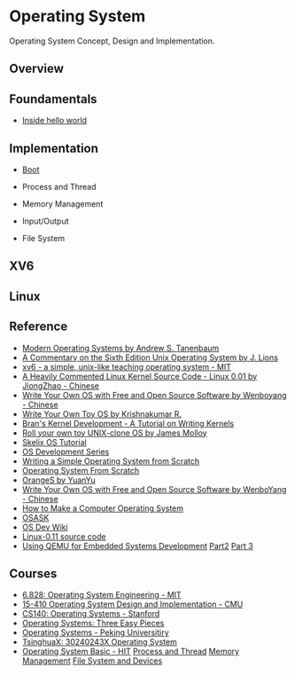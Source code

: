 # Operating System
Operating System Concept, Design and Implementation.

## Overview

## Foundamentals

* [Inside hello world](hello-world)

## Implementation

* [Boot](boot)

* Process and Thread

* Memory Management

* Input/Output

* File System


## XV6

## Linux


## Reference
* [Modern Operating Systems by Andrew S. Tanenbaum](https://www.cs.vu.nl/~ast/books/mos2)
* [A Commentary on the Sixth Edition Unix Operating System by J. Lions](http://www.lemis.com/grog/Documentation/Lions)
* [xv6 - a simple, unix-like teaching operating system - MIT](http:pdos.csail.mit.edu/6.828/2014/xv6.html)
* [A Heavily Commented Linux Kernel Source Code - Linux 0.01 by JiongZhao - Chinese](http://www.oldlinux.org)
* [Write Your Own OS with Free and Open Source Software by Wenboyang - Chinese](http://share.solrex.cn/WriteOS)
* [Write Your Own Toy OS by Krishnakumar R.](http://www.tldp.org/LDP/LG/issue82/raghu.html)
* [Bran's Kernel Development - A Tutorial on Writing Kernels](http://www.osdever.net/bkerndev/Docs/title.htm)
* [Roll your own toy UNIX-clone OS by James Molloy](http://www.jamesmolly.co.uk/tutorial_html)
* [Skelix OS Tutorial](http://skelix.net/skelixos/index_en.html)
* [OS Development Series](http://www.brokenthorn.com/Resources/OSDevIndex.html)
* [Writing a Simple Operating System from Scratch](http://www.cs.bham.ac.uk/~exr/lectures/opsys/10_11/lectures/os-dev.pdf)
* [Operating System From Scratch](https://github.com/yyu/osfs00)
* [OrangeS by YuanYu](https://github.com/yyu/OrangeS)
* [Write Your Own OS with Free and Open Source Software by WenboYang - Chinese](https://github.com/solrex/writeos)
* [How to Make a Computer Operating System](https://github.com/SamyPesse/How-to-Make-a-Computer-Operating-System)
* [OSASK](https://github.com/Tassandar/OSASK)
* [OS Dev Wiki](http://wiki.osdev.org/Main_Page)
* [Linux-0.11 source code](https://github.com/yuanxinyu/Linux-0.11)
* [Using QEMU for Embedded Systems Development](http://opensourceforu.efytimes.com/2011/06/qemu-for-embedded-systems-development-part-1) [Part2](http://opensourceforu.efytimes.com/2011/07/qemu-for-embedded-systems-development-part-2) [Part 3](http://opensourceforu.efytimes.com/2011/08/qemu-for-embedded-systems-development-part-3)

## Courses
* [6.828: Operating System Engineering - MIT](http://ocw.mit.edu/courses/electrical-engineering-and-computer-science/6-828-operating-system-engineering-fall-2012)
* [15-410 Operating System Design and Implementation - CMU](https://www.cs.cmu.edu/~410)
* [CS140: Operating Systems - Stanford](http://www.scs.stanford.edu/11wi-cs140/)
* [Operating Systems: Three Easy Pieces](http://pages.cs.wisc.edu/~remzi/OSTEP)
* [Operating Systems - Peking Universitiry](https://class.coursera.org/os-001/lecture)
* [TsinghuaX: 30240243X Operating System](http://www.xuetangx.com/courses/TsinghuaX/30240243X/2015_T1/info)
* [Operating System Basic - HIT](http://mooc.study.163.com/course/HIT-1000002004#/info) [Process and Thread](http://mooc.study.163.com/course/HIT-1000002008#/info) [Memory Management](http://mooc.study.163.com/course/HIT-1000003007#/info) [File System and Devices](http://mooc.study.163.com/course/HIT-1000002009#/info)


